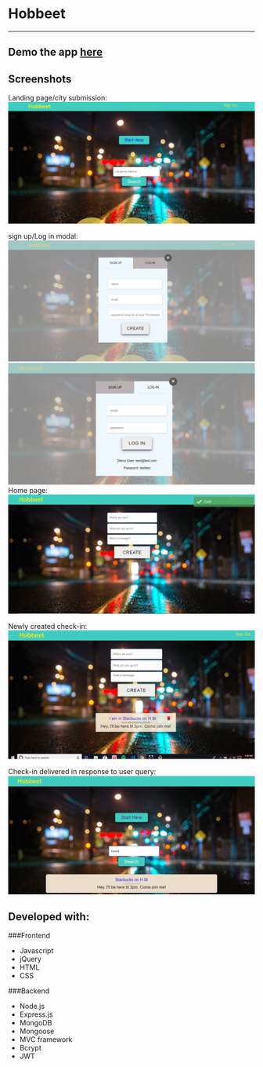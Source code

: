 # Hobbeet


---
Demo the app [here](https://damp-cliffs-98520.herokuapp.com/)
---

## Screenshots
Landing page/city submission:
![Alt text](/screenshots/scr1.png)

sign up/Log in modal:
![Alt text](/screenshots/scr2.png)
![Alt text](/screenshots/scr3.png)
Home page:
![Alt text](/screenshots/scr4.png)

Newly created check-in:
![Alt text](/screenshots/scr5.png)

Check-in delivered in response to  user query:
![Alt text](/screenshots/scr6.png)



## Developed with:

###Frontend
- Javascript
- jQuery
- HTML
- CSS

###Backend
- Node.js
- Express.js
- MongoDB
- Mongoose
- MVC framework
- Bcrypt
- JWT